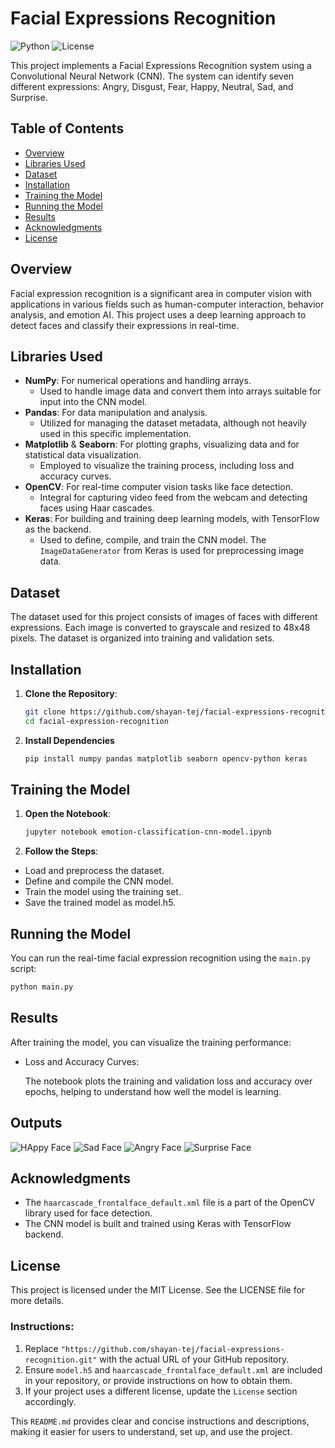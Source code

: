# Facial Expressions Recognition

![Python](https://img.shields.io/badge/Python-3.7%2B-blue)
![License](https://img.shields.io/badge/License-MIT-green)

This project implements a Facial Expressions Recognition system using a Convolutional Neural Network (CNN). The system can identify seven different expressions: Angry, Disgust, Fear, Happy, Neutral, Sad, and Surprise.

## Table of Contents

- [Overview](#overview)
- [Libraries Used](#libraries-used)
- [Dataset](#dataset)
- [Installation](#installation)
- [Training the Model](#training-the-model)
- [Running the Model](#running-the-model)
- [Results](#results)
- [Acknowledgments](#acknowledgments)
- [License](#license)

## Overview

Facial expression recognition is a significant area in computer vision with applications in various fields such as human-computer interaction, behavior analysis, and emotion AI. This project uses a deep learning approach to detect faces and classify their expressions in real-time.

## Libraries Used

- **NumPy**: For numerical operations and handling arrays.
    - Used to handle image data and convert them into arrays suitable for input into the CNN model.
- **Pandas**: For data manipulation and analysis.
    - Utilized for managing the dataset metadata, although not heavily used in this specific implementation.
- **Matplotlib** & **Seaborn**: For plotting graphs, visualizing data and for statistical data visualization.
    - Employed to visualize the training process, including loss and accuracy curves.
- **OpenCV**: For real-time computer vision tasks like face detection.
    - Integral for capturing video feed from the webcam and detecting faces using Haar cascades.
- **Keras**: For building and training deep learning models, with TensorFlow as the backend.
    - Used to define, compile, and train the CNN model. The `ImageDataGenerator` from Keras is used for preprocessing image data.

## Dataset

The dataset used for this project consists of images of faces with different expressions. Each image is converted to grayscale and resized to 48x48 pixels. The dataset is organized into training and validation sets.

## Installation

1. **Clone the Repository**:

    ```bash
    git clone https://github.com/shayan-tej/facial-expressions-recognition.git
    cd facial-expression-recognition
    ```

2. **Install Dependencies**

    ```bash
    pip install numpy pandas matplotlib seaborn opencv-python keras
    ```

## Training the Model

1. **Open the Notebook**:

    ```bash
    jupyter notebook emotion-classification-cnn-model.ipynb
    ```

2. **Follow the Steps**:
- Load and preprocess the dataset.
- Define and compile the CNN model.
- Train the model using the training set.
- Save the trained model as model.h5.

## Running the Model

You can run the real-time facial expression recognition using the `main.py` script:

   ```bash
   python main.py
   ```

## Results

After training the model, you can visualize the training performance:

- Loss and Accuracy Curves:

    The notebook plots the training and validation loss and accuracy over epochs, helping to understand how well the model is learning.

## Outputs

![HAppy Face](/screenshots/happy_face.png)
![Sad Face](/screenshots/sad_face.png)
![Angry Face](/screenshots/angry_face.png)
![Surprise Face](/screenshots/surprise_face.png)

## Acknowledgments

- The `haarcascade_frontalface_default.xml` file is a part of the OpenCV library used for face detection.
- The CNN model is built and trained using Keras with TensorFlow backend.

## License

This project is licensed under the MIT License. See the LICENSE file for more details.

### Instructions:

1. Replace `"https://github.com/shayan-tej/facial-expressions-recognition.git"` with the actual URL of your GitHub repository.
2. Ensure `model.h5` and `haarcascade_frontalface_default.xml` are included in your repository, or provide instructions on how to obtain them.
3. If your project uses a different license, update the `License` section accordingly.

This `README.md` provides clear and concise instructions and descriptions, making it easier for users to understand, set up, and use the project.
